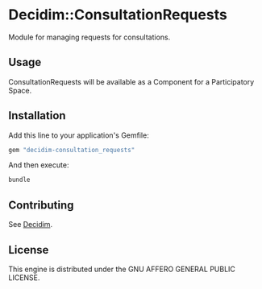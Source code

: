 # Decidim::ConsultationRequests

Module for managing requests for consultations.

## Usage

ConsultationRequests will be available as a Component for a Participatory
Space.

## Installation

Add this line to your application's Gemfile:

```ruby
gem "decidim-consultation_requests"
```

And then execute:

```bash
bundle
```

## Contributing

See [Decidim](https://github.com/decidim/decidim).

## License

This engine is distributed under the GNU AFFERO GENERAL PUBLIC LICENSE.
